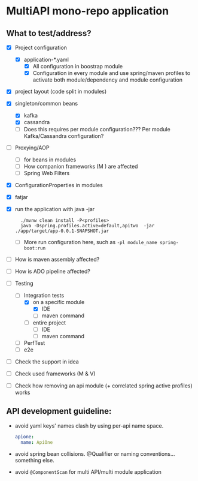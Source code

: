 # MultiAPI mono-repo application

## What to test/address?

- [x] Project configuration
  - [x] application-*.yaml
    - [x] All configuration in boostrap module
    - [x] Configuration in every module and use spring/maven profiles to activate both module/dependency and module configuration
- [x] project layout (code split in modules)
- [x] singleton/common beans
  - [x] kafka
  - [x] cassandra
  - [ ] Does this requires per module configuration??? Per module Kafka/Cassandra configuration?
- [ ] Proxying/AOP
  - [ ] for beans in modules
  - [ ] How companion frameworks (M ) are affected
  - [ ] Spring Web Filters
- [x] ConfigurationProperties in modules
- [x] fatjar
- [x] run the application with java -jar 
  ```shell script
    ./mvnw clean install -P<profiles>
    java -Dspring.profiles.active=default,apitwo  -jar ./app/target/app-0.0.1-SNAPSHOT.jar 
  ```
  - [ ] More run configuration here, such as `-pl module_name spring-boot:run` 
  
- [ ] How is maven assembly affected?
- [ ] How is ADO pipeline affected?
- [ ] Testing
  - [ ] Integration tests
      - [x] on a specific module
          - [x] IDE
          - [ ] maven command
      - [ ] entire project
          - [ ] IDE
          - [ ] maven command
  - [ ] PerfTest
  - [ ] e2e
 - [ ] Check the support in idea
 - [ ] Check used frameworks (M & V)
 - [ ] Check how removing an api module (+ correlated spring active profiles) works

 
## API development guideline:

- avoid yaml keys' names clash by using per-api name space. 

  ```yaml
  apione:
    name: ApiOne  
  ``` 
- avoid spring bean collisions. @Qualifier or naming conventions... something else.
- avoid `@ComponentScan` for multi API/multi module application
